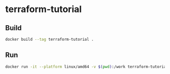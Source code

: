 # terraform-tutorial

## Build

```sh
docker build --tag terraform-tutorial .
```

## Run

```sh
docker run -it --platform linux/amd64 -v $(pwd):/work terraform-tutorial
```